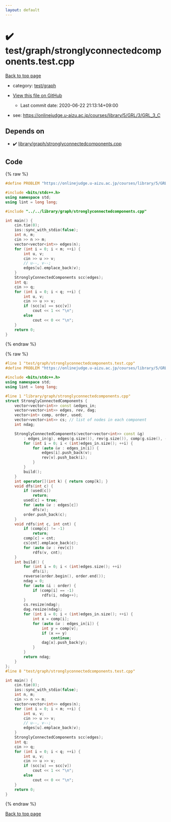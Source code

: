 ```yaml
---
layout: default
---
```


<!-- mathjax config similar to math.stackexchange -->
<script type="text/javascript" async
  src="https://cdnjs.cloudflare.com/ajax/libs/mathjax/2.7.5/MathJax.js?config=TeX-MML-AM_CHTML">
</script>
<script type="text/x-mathjax-config">
  MathJax.Hub.Config({
    TeX: { equationNumbers: { autoNumber: "AMS" }},
    tex2jax: {
      inlineMath: [ ['$','$'] ],
      processEscapes: true
    },
    "HTML-CSS": { matchFontHeight: false },
    displayAlign: "left",
    displayIndent: "2em"
  });
</script>

<script type="text/javascript" src="https://cdnjs.cloudflare.com/ajax/libs/jquery/3.4.1/jquery.min.js"></script>
<script src="https://cdn.jsdelivr.net/npm/jquery-balloon-js@1.1.2/jquery.balloon.min.js" integrity="sha256-ZEYs9VrgAeNuPvs15E39OsyOJaIkXEEt10fzxJ20+2I=" crossorigin="anonymous"></script>
<script type="text/javascript" src="../../../assets/js/copy-button.js"></script>
<link rel="stylesheet" href="../../../assets/css/copy-button.css" />


# :heavy_check_mark: test/graph/stronglyconnectedcomponents.test.cpp

<a href="../../../index.html">Back to top page</a>

* category: <a href="../../../index.html#baa37bfd168b079b758c0db816f7295f">test/graph</a>
* <a href="{{ site.github.repository_url }}/blob/master/test/graph/stronglyconnectedcomponents.test.cpp">View this file on GitHub</a>
    - Last commit date: 2020-06-22 21:13:14+09:00


* see: <a href="https://onlinejudge.u-aizu.ac.jp/courses/library/5/GRL/3/GRL_3_C">https://onlinejudge.u-aizu.ac.jp/courses/library/5/GRL/3/GRL_3_C</a>


## Depends on

* :heavy_check_mark: <a href="../../../library/library/graph/stronglyconnectedcomponents.cpp.html">library/graph/stronglyconnectedcomponents.cpp</a>


## Code

<a id="unbundled"></a>
{% raw %}
```cpp
#define PROBLEM "https://onlinejudge.u-aizu.ac.jp/courses/library/5/GRL/3/GRL_3_C"

#include <bits/stdc++.h>
using namespace std;
using lint = long long;

#include "../../library/graph/stronglyconnectedcomponents.cpp"

int main() {
    cin.tie(0);
    ios::sync_with_stdio(false);
    int n, m;
    cin >> n >> m;
    vector<vector<int>> edges(n);
    for (int i = 0; i < m; ++i) {
        int u, v;
        cin >> u >> v;
        // u--, v--;
        edges[u].emplace_back(v);
    }
    StronglyConnectedComponents scc(edges);
    int q;
    cin >> q;
    for (int i = 0; i < q; ++i) {
        int u, v;
        cin >> u >> v;
        if (scc[u] == scc[v])
            cout << 1 << "\n";
        else
            cout << 0 << "\n";
    }
    return 0;
}
```
{% endraw %}

<a id="bundled"></a>
{% raw %}
```cpp
#line 1 "test/graph/stronglyconnectedcomponents.test.cpp"
#define PROBLEM "https://onlinejudge.u-aizu.ac.jp/courses/library/5/GRL/3/GRL_3_C"

#include <bits/stdc++.h>
using namespace std;
using lint = long long;

#line 1 "library/graph/stronglyconnectedcomponents.cpp"
struct StronglyConnectedComponents {
    vector<vector<int>> const &edges_in;
    vector<vector<int>> edges, rev, dag;
    vector<int> comp, order, used;
    vector<vector<int>> cs; // list of nodes in each component
    int ndag;

    StronglyConnectedComponents(vector<vector<int>> const &g)
        : edges_in(g), edges(g.size()), rev(g.size()), comp(g.size(), -1), used(g.size()), cs(g.size()) {
        for (int i = 0; i < (int)edges_in.size(); ++i) {
            for (auto &v : edges_in[i]) {
                edges[i].push_back(v);
                rev[v].push_back(i);
            }
        }
        build();
    }
    int operator[](int k) { return comp[k]; }
    void dfs(int c) {
        if (used[c])
            return;
        used[c] = true;
        for (auto &v : edges[c])
            dfs(v);
        order.push_back(c);
    }
    void rdfs(int c, int cnt) {
        if (comp[c] != -1)
            return;
        comp[c] = cnt;
        cs[cnt].emplace_back(c);
        for (auto &v : rev[c])
            rdfs(v, cnt);
    }
    int build() {
        for (int i = 0; i < (int)edges.size(); ++i)
            dfs(i);
        reverse(order.begin(), order.end());
        ndag = 0;
        for (auto &i : order) {
            if (comp[i] == -1)
                rdfs(i, ndag++);
        }
        cs.resize(ndag);
        dag.resize(ndag);
        for (int i = 0; i < (int)edges_in.size(); ++i) {
            int x = comp[i];
            for (auto &v : edges_in[i]) {
                int y = comp[v];
                if (x == y)
                    continue;
                dag[x].push_back(y);
            }
        }
        return ndag;
    }
};
#line 8 "test/graph/stronglyconnectedcomponents.test.cpp"

int main() {
    cin.tie(0);
    ios::sync_with_stdio(false);
    int n, m;
    cin >> n >> m;
    vector<vector<int>> edges(n);
    for (int i = 0; i < m; ++i) {
        int u, v;
        cin >> u >> v;
        // u--, v--;
        edges[u].emplace_back(v);
    }
    StronglyConnectedComponents scc(edges);
    int q;
    cin >> q;
    for (int i = 0; i < q; ++i) {
        int u, v;
        cin >> u >> v;
        if (scc[u] == scc[v])
            cout << 1 << "\n";
        else
            cout << 0 << "\n";
    }
    return 0;
}

```
{% endraw %}

<a href="../../../index.html">Back to top page</a>

